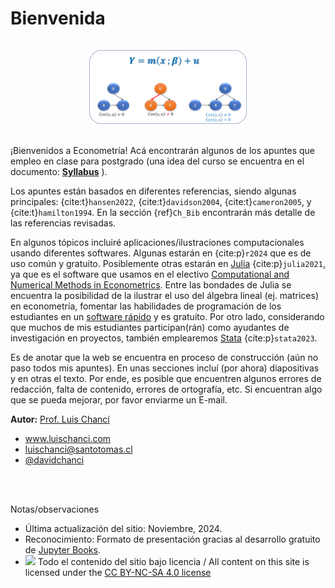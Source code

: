 # Bienvenida

<center><img src="_images/cover.png" alt="cover" width="50%" height="50%"style="margin: 15px 0 0 0"></center>
</br>

¡Bienvenidos a Econometría! Acá encontrarán algunos de los apuntes que empleo en clase para postgrado (una idea del curso se encuentra en el documento: [**Syllabus**](https://www.luischanci.com/documents/Syllabus_EconometriaII.pdf) ). 

Los apuntes están basados en diferentes referencias, siendo algunas principales: {cite:t}`hansen2022`, {cite:t}`davidson2004`, {cite:t}`cameron2005`, y {cite:t}`hamilton1994`. En la sección {ref}`Ch_Bib` encontrarán más detalle de las referencias revisadas.

En algunos tópicos incluiré aplicaciones/ilustraciones computacionales usando diferentes softwares. Algunas estarán en <a href="https://www.R-project.org/"><i class="fab fa-r-project"></i></a> {cite:p}`r2024` que es de uso común y gratuito. Posiblemente otras estarán en [Julia](https://julialang.org/) {cite:p}`julia2021`, ya que es el software que usamos en el electivo [Computational and Numerical Methods in Econometrics](https://www.luischanci.com/documents/SyllabusNumEcon.pdf). Entre las bondades de Julia se encuentra la posibilidad de la ilustrar el uso del álgebra lineal (ej. matrices) en econometría, fomentar las habilidades de programación de los estudiantes en un [software rápido](https://doi.org/10.1016/j.jedc.2015.05.009) y es gratuito. Por otro lado, considerando que muchos de mis estudiantes participan(rán) como ayudantes de investigación en proyectos, también emplearemos [Stata](https://www.stata.com/) {cite:p}`stata2023`.

Es de anotar que la web se encuentra en proceso de construcción (aún no paso todos mis apuntes). En unas secciones incluí (por ahora) diapositivas y en otras el texto. Por ende, es posible que encuentren algunos errores de redacción, falta de contenido, errores de ortografía, etc. Si encuentran algo que se pueda mejorar, por favor enviarme un E-mail. 

**Autor:** [Prof. Luis Chancí](https://www.luischanci.com)
- <i class="fa fa-globe"></i> <a href="http://www.luischanci.com" target="_blank">www.luischanci.com</a>
- <i class="fa fa-envelope-square"></i> <a href="mailto:luischanci@santotomas.cl" target="_blank">luischanci@santotomas.cl</a>
- <i class="fab fa-twitter-square"></i> <a href="https://twitter.com/davidchanci" target="_blank">@davidchanci</a>

</br></br>

Notas/observaciones
- Última actualización del sitio: Noviembre, 2024.
- Reconocimiento: Formato de presentación gracias al desarrollo gratuito de [Jupyter Books](https://jupyterbook.org/).
- <a href="https://creativecommons.org/licenses/by-nc-sa/4.0/"><img src="https://licensebuttons.net/l/by-nc-sa/3.0/88x31.png"></a> Todo el contenido del sitio bajo licencia / All content on this site is licensed under the <a href="https://creativecommons.org/licenses/by-nc-sa/4.0/">CC BY-NC-SA 4.0 license</a>
